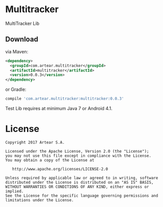 # Multitracker
MultiTracker Lib


Download
--------

via Maven:
```xml
<dependency>
  <groupId>com.artear.multitracker</groupId>
  <artifactId>multitracker</artifactId>
  <version>0.0.3</version>
</dependency>
```
or Gradle:
```groovy
compile 'com.artear.multitracker:multitracker:0.0.3'
```
Test Lib requires at minimum Java 7 or Android 4.1.

License
=======

    Copyright 2017 Artear S.A.

    Licensed under the Apache License, Version 2.0 (the "License");
    you may not use this file except in compliance with the License.
    You may obtain a copy of the License at

       http://www.apache.org/licenses/LICENSE-2.0

    Unless required by applicable law or agreed to in writing, software
    distributed under the License is distributed on an "AS IS" BASIS,
    WITHOUT WARRANTIES OR CONDITIONS OF ANY KIND, either express or implied.
    See the License for the specific language governing permissions and
    limitations under the License.
